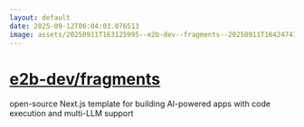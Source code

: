 ```yaml
---
layout: default
date: 2025-09-12T06:04:03.076513
image: assets/20250911T163125995--e2b-dev--fragments--20250911T164247437--cropped.png
---
```


# [e2b-dev/fragments](https://github.com/e2b-dev/fragments)

open-source Next.js template for building AI-powered apps with code execution and multi-LLM support
